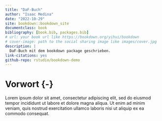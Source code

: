 ```yaml
--- 
title: "DaF-Buch"
author: "Isaac Medina"
date: "2022-10-29"
site: bookdown::bookdown_site
documentclass: book
bibliography: [book.bib, packages.bib]
# url: your book url like https://bookdown.org/yihui/bookdown
# cover-image: path to the social sharing image like images/cover.jpg
description: |
  DaF-Buch mit dem bookdown package geschrieben.
link-citations: yes
github-repo: rstudio/bookdown-demo
---
```


# Vorwort {-}

Lorem ipsum dolor sit amet, consectetur adipiscing elit, sed do eiusmod tempor incididunt ut labore et dolore magna aliqua. Ut enim ad minim veniam, quis nostrud exercitation ullamco laboris nisi ut aliquip ex ea commodo consequat.
